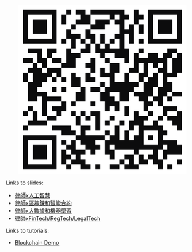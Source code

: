 <p align="center">
<img align="center" src="assets/qrcode.svg">
</p>

Links to slides:
* [律師x人工智慧](https://markshope.github.io/nctu-workshop/test/index.html)
* [律師x區塊鍊和智能合約](x.html)
* [律師x大數據和機器學習](x.html)
* [律師xFinTech/RegTech/LegalTech](x.html)

Links to tutorials:
* [Blockchain Demo](https://markshope.github.io/blockchain-demo/)
